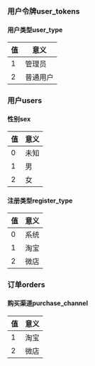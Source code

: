### 用户令牌user_tokens
#### 用户类型user_type

值|意义
----|----
1|管理员
2|普通用户

### 用户users
#### 性别sex

值|意义
----|----
0|未知
1|男
2|女

#### 注册类型register_type

值|意义
----|----
0|系统
1|淘宝
2|微店

### 订单orders
#### 购买渠道purchase_channel

值|意义
----|----
1|淘宝
2|微店